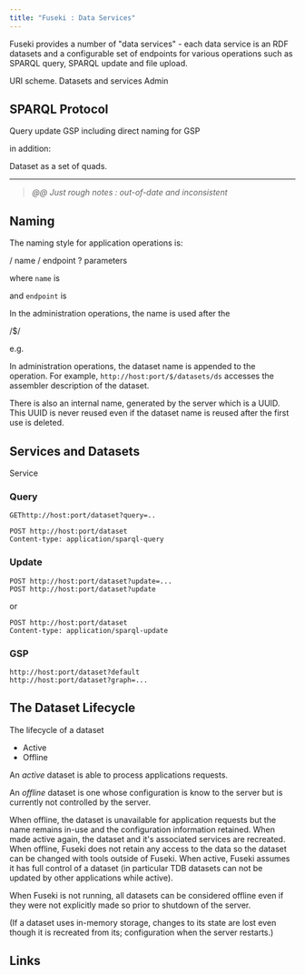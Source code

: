 ```yaml
---
title: "Fuseki : Data Services"
---
```


Fuseki provides a number of "data services" - each data service is an RDF datasets
and a configurable set of endpoints for various operations such as SPARQL query,
SPARQL update and file upload.

URI scheme.
  Datasets and services
  Admin

## SPARQL Protocol

Query
update
GSP including direct naming for GSP

in addition:

Dataset as a set of quads.


----------------------------

> _@@ Just rough notes : out-of-date and inconsistent_

## Naming

The naming style for application operations is:

   / name / endpoint ? parameters

where `name` is

and `endpoint` is


In the administration operations, the name is used after the 

   /$/

e.g. 

In administration operations, the dataset name is appended to the operation.  For
example, `http://host:port/$/datasets/ds` accesses the assembler description
of the dataset.

There is also an internal name, generated by the server which is a UUID.
This UUID is never reused even if the dataset name is reused after the
first use is deleted.

## Services and Datasets

Service 

### Query

    GEThttp://host:port/dataset?query=..

    POST http://host:port/dataset
    Content-type: application/sparql-query

### Update

    POST http://host:port/dataset?update=...
    POST http://host:port/dataset?update

or

    POST http://host:port/dataset
    Content-type: application/sparql-update

### GSP

    http://host:port/dataset?default
    http://host:port/dataset?graph=...


## The Dataset Lifecycle

The lifecycle of a dataset 

* Active 
* Offline

An *active* dataset is able to process applications requests. 

An *offline* dataset is one whose configuration is know to the server but is currently not controlled by the server.

When offline, the dataset is unavailable for application requests but the name remains in-use and the configuration information retained.  When made active again, the dataset and it's associated services are recreated.  When offline, Fuseki does not retain any access to the data so the dataset can be changed with tools outside of Fuseki.  When active, Fuseki assumes it has full control of a dataset (in particular TDB datasets can not be updated by other applications while active).

When Fuseki is not running, all datasets can be considered offline even if they were not explicitly made so prior to shutdown of the server.


(If a dataset uses in-memory storage, changes to its state are lost even though it is recreated from its; configuration when the server restarts.)


## Links

